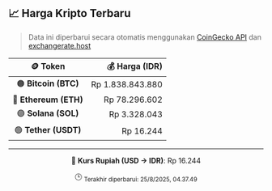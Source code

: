 

<!-- HARGA_KRIPTO -->
## 📈 Harga Kripto Terbaru

> Data ini diperbarui secara otomatis menggunakan [CoinGecko API](https://www.coingecko.com/) dan [exchangerate.host](https://exchangerate.host/)

<div align="center">

| 🪙 Token | 💰 Harga (IDR) |
|:------:|---------------:|
| 🟠 **Bitcoin (BTC)**   | Rp 1.838.843.880 |
| 🔵 **Ethereum (ETH)**  | Rp 78.296.602 |
| 🟣 **Solana (SOL)**    | Rp 3.328.043 |
| 🟢 **Tether (USDT)**   | Rp 16.244 |

---

💱 **Kurs Rupiah (USD → IDR)**: Rp 16.244

🕒 <sub>Terakhir diperbarui: 25/8/2025, 04.37.49</sub>

</div>
<!-- /HARGA_KRIPTO -->